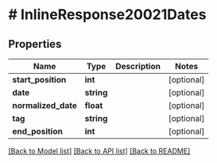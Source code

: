 # # InlineResponse20021Dates

## Properties

Name | Type | Description | Notes
------------ | ------------- | ------------- | -------------
**start_position** | **int** |  | [optional]
**date** | **string** |  | [optional]
**normalized_date** | **float** |  | [optional]
**tag** | **string** |  | [optional]
**end_position** | **int** |  | [optional]

[[Back to Model list]](../../README.md#models) [[Back to API list]](../../README.md#endpoints) [[Back to README]](../../README.md)
